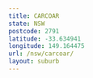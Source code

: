 ```yaml
---
title: CARCOAR
state: NSW
postcode: 2791
latitude: -33.634941
longitude: 149.164475
url: /nsw/carcoar/
layout: suburb
---
```

